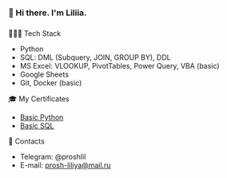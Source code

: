 ### 👋 Hi there. I'm Liliia.
###
 👩🏻‍💻 Tech Stack
- Python
- SQL: DML (Subquery, JOIN, GROUP BY), DDL
- MS Excel: VLOOKUP, PivotTables, Power Query, VBA (basic)
- Google Sheets
- Git, Docker (basic)

🎓  My Certificates
- [Basic Python](https://stepik.org/cert/1498730)
- [Basic SQL](https://stepik.org/cert/1431666)

💬 Contacts
- Telegram: @proshlil
- E-mail: prosh-liliya@mail.ru


